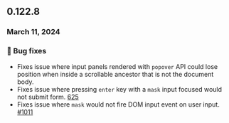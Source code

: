 ## 0.122.8

### March 11, 2024

### 🐛 Bug fixes

- Fixes issue where input panels rendered with `popover` API could lose position when inside a scrollable ancestor that is not the document body.
- Fixes issue where pressing `enter` key with a `mask` input focused would not submit form. [625](https://github.com/formkit/formkit/issues/625)
- Fixes issue where `mask` would not fire DOM input event on user input. [#1011](https://github.com/formkit/formkit/issues/1011)